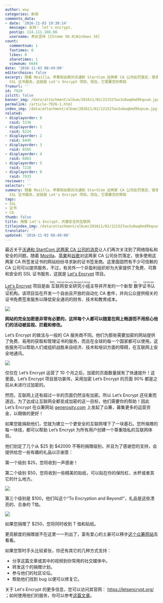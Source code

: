 ```yaml
---
author: wxy
categories: 新闻
comments_data:
- date: '2016-11-03 19:38:14'
  message: 支持！ let's encrypt.
  postip: 114.111.166.66
  username: 贵在坚持 [Chrome 50.0|Windows 10]
count:
  commentnum: 1
  favtimes: 0
  likes: 0
  sharetimes: 1
  viewnum: 6644
date: '2016-11-03 08:49:00'
editorchoice: false
excerpt: 随着 Mozilla、苹果和谷歌对沃通和 StartCom 这两家 CA 公司处罚落定，很多使用这两家 CA 所签发证书的网站纷纷寻求新的证书签发商。有一个非盈利组织可以为大家提供了免费、可靠和安全的
  SSL 证书服务，这就是 Let's Encrypt 项目。现在，它需要您的帮助
fromurl: ''
id: 7926
islctt: false
banner_img: /data/attachment/album/201611/02/221527wx3u6wq6md9kqxum.jpg
permalink: /article-7926-1.html
index_img: /data/attachment/album/201611/02/221527wx3u6wq6md9kqxum.jpg
related:
- displayorder: 0
  raid: 5236
- displayorder: 1
  raid: 6224
- displayorder: 2
  raid: 6445
- displayorder: 3
  raid: 6565
- displayorder: 4
  raid: 6863
- displayorder: 5
  raid: 7218
- displayorder: 0
  raid: 7933
reviewer: ''
selector: ''
summary: 随着 Mozilla、苹果和谷歌对沃通和 StartCom 这两家 CA 公司处罚落定，很多使用这两家 CA 所签发证书的网站纷纷寻求新的证书签发商。有一个非盈利组织可以为大家提供了免费、可靠和安全的
  SSL 证书服务，这就是 Let's Encrypt 项目。现在，它需要您的帮助
tags:
- SSL
- 证书
- CA
thumb: false
title: 捐赠 Let's Encrypt，共建安全的互联网
titleindex_img: /data/attachment/album/201611/02/221527wx3u6wq6md9kqxum.jpg
translator: ''
updated: '2016-11-03 08:49:00'
---
```


最近关于[沃通和 StartCom 这两家 CA 公司的消息](/article-7898-1.html)让人们再次关注到了网络隐私和安全的问题。随着 [Mozilla](/article-7814-1.html)、[苹果](/article-7846-1.html)和[谷歌](/article-7922-1.html)对这两家 CA 公司处罚落定，很多使用这两家 CA 所签发证书的网站纷纷寻求新的证书签发商。这里面固然有不少可信赖的 CA 公司可以提供服务，不过，有另外一个非盈利组织却为大家提供了免费、可靠和安全的 SSL 证书服务，这就是 [Let's Encrypt](/article-6565-1.html) 项目。


[Let's Encrypt](https://letsencrypt.org/) 项目是由<ruby> 互联网安全研究小组 <rt>  ISRG，Internet Security Research Group </rt></ruby>主导并开发的一个新型<ruby> 数字证书认证机构 <rt>  CA，Certificate Authority </rt></ruby>。该项目旨在开发一个自由且开放的自动化 CA 套件，并向公众提供相关的证书免费签发服务以降低安全通讯的财务、技术和教育成本。


![](/data/attachment/album/201611/02/221527wx3u6wq6md9kqxum.jpg)


**网站的完全加密是非常有必要的，这样每个人都可以随意在网上畅游而不用担心他们的活动被监视、拦截和修改。** 


Let’s Encrypt 的做法与一般的 CA 服务商不同。他们为那些需要加密的网站提供了免费、易用的获取和管理证书的服务，而且在全球的每一个国家都可以使用。这些服务可以帮助人们或组织战胜来自经济、技术和培训方面的障碍，在互联网上安全地通讯。 


![](/data/attachment/album/201611/02/222104lzdhzaf0zzd49bha.png)


仅仅在 Let’s Encrypt 运营了 10 个月之后，加密的页面数量就有了快速提升！这里面，Let’s Encrypt 项目居功甚伟，采用加密 Let’s Encrypt 的页面 90% 都是之前从未进行过加密的。


然而，互联网上还有超过一半的页面仍然没有加密。所以 Let’s Encrypt 还任重而道远，为了达成让互联网全都变成加密的这一目标，他们需要你的帮助！因此 Let’s Encrypt 在众筹网站 [generosity.com](https://www.generosity.com/community-fundraising/make-a-more-secure-web-with-let-s-encrypt) 上发起了众筹，募集更多的运营资金，以期做的更好！


如果您能捐助他们，您就为建立一个更安全的互联网埋下了一块基石。您所捐赠的每一块钱，都可以帮助 Let’s Encrypt 为所有用户创建一个尊重隐私的互联网体验。







他们划定了几个从 $25 到 $42000 不等的捐赠级别，并且为了感谢您的支持，会提供给您一些有趣的礼品以示谢意：


第一个级别 $25，您将收到一声感谢！


第二个级别 $50，您将收到一些精美的贴纸，可以贴在你的保险杠、水杯或者其它的什么地方。 


![](/data/attachment/album/201611/02/222104wjdjd3jrdrhy323d.png)


第三个级别是 $100，他们叫这个“To Encryption and Beyond!”，礼品是这些漂亮的、合身的 T恤。


![](/data/attachment/album/201611/02/222105l44k42lcffc8p8ru.png)


如果您捐赠了 $250，您将同时收到 T 恤和贴纸。


更高额度的捐赠就不在这里一一列出了，富有爱心的土豪可以移步[这个众筹网站](https://www.generosity.com/community-fundraising/make-a-more-secure-web-with-let-s-encrypt)去看看。


如果您暂时手头比较紧张，你还有其它的几种方式支持：


* 分享这篇文章或其中的视频到你常用的社交媒体中。
* 转发这个的捐赠计划。
* 参与他们的社区论坛。
* 帮助他们找到 bug 以便可以修复它。


关于 Let's Encrypt 的更多信息，您可以访问其官网： <https://letsencrypt.org/> ；如何使用他们的服务，你可以参考[这篇文章](/article-6565-1.html)。